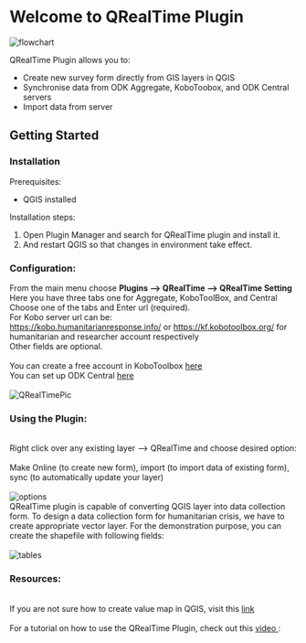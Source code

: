 <h1> Welcome to QRealTime Plugin</h1>
<img src="https://user-images.githubusercontent.com/5653512/84229819-252cc300-ab08-11ea-8cc3-74f9f1d3f1df.png" alt="flowchart">


QRealTime Plugin allows you to:
<ul>
<li> Create new survey form directly from GIS layers in QGIS </li>
<li> Synchronise data from ODK Aggregate, KoboToobox, and ODK Central servers</li>
<li> Import data from  server </li>
</ul>

<h2>Getting Started</h2>
<h3>Installation</h3>
Prerequisites:
<ul>
<li> QGIS installed </li>
</ul>

Installation steps:
<ol>
<li>Open Plugin Manager and search for QRealTime plugin and install it.</li>
<li>And restart QGIS so that changes in environment take effect.</li>
</ol>

<h3>Configuration:</h3>

From the main menu choose **Plugins --> QRealTime --> QRealTime Setting**
<br/> Here you have three tabs one for Aggregate, KoboToolBox, and Central
Choose one of the tabs and Enter url (required). 
<br/>
For Kobo server url can be:
<br/>https://kobo.humanitarianresponse.info/ or https://kf.kobotoolbox.org/ for humanitarian and researcher account respectively
<br/>Other fields are optional.
<br/><br/>
You can create a free account in KoboToolbox <a href="https://www.kobotoolbox.org/"> here </a> <br/>
You can set up ODK Central <a href="https://docs.getodk.org/central-setup/"> here </a> <br/><br/>
![QRealTimePic](https://user-images.githubusercontent.com/42852481/149683859-4c0db7ec-0c80-4a1e-b59a-1a69f9129547.png)

<h3>Using the Plugin:</h3>

<br/>
Right click over any existing layer --> QRealTime and choose desired option: 
<br/><br/>Make Online (to create new form), import (to import data of existing form), sync (to automatically update your layer)
<br/><br/>
<img src="https://user-images.githubusercontent.com/5653512/45092639-be5cc780-b133-11e8-8ee1-d3fb258cbf16.png" alt="options">

<br/>
QRealTime plugin is capable of converting QGIS layer into data collection form. To design a data collection form for humanitarian crisis, we have to create appropriate vector layer. For the demonstration purpose, you can create the shapefile with following fields:
<br/><br/>
<img src="https://user-images.githubusercontent.com/9129316/33984020-2d6d7170-e0dc-11e7-8458-c9c2feb275b6.png" alt="tables">

<h3>Resources:</h3>

<br/>
If you are not sure how to create  value map in QGIS, visit this <a href= "http://www.northrivergeographic.com/archives/qgis-and-value-maps"> link </a>
<br/><br/>
For a tutorial on how to use the QRealTime Plugin, check out this <a href= "https://www.youtube.com/watch?v=62oqJE0pgIY">video </a>:


<!DOCTYPE html>
<html>
<head>
  <title>Real-Time Data Visualization</title>
  <script>
    // 1. Enable the plugin to handle multiple data sources simultaneously.
    function handleMultipleDataSources(dataSources) {
      // Code to handle multiple data sources
      // Combine and overlay different real-time data streams onto a single map
    }

    // 2. Implement a feature for setting up custom alerts or notifications based on real-time data conditions.
    function setupCustomAlerts(data, conditions) {
      // Code to set up custom alerts or notifications based on real-time data conditions
    }

    // 3. Introduce additional customization options for the appearance and behavior of real-time data visualization.
    function customizeDataVisualization(options) {
      // Code to customize the appearance and behavior of real-time data visualization
    }

    // 4. Improve the visualization capabilities by adding support for more types of real-time data.
    function visualizeRealTimeData(data, visualizationType) {
      if (visualizationType === 'time-series') {
        // Code to visualize time-series data
      } else if (visualizationType === 'dynamic-heatmap') {
        // Code to visualize dynamic heatmaps
      } else {
        // Code for other types of visualization
      }
    }

    // Example usage:

    // 1. Handle multiple data sources
    const dataSources = ['source1', 'source2', 'source3'];
    handleMultipleDataSources(dataSources);

    // 2. Set up custom alerts
    const realTimeData = { /* real-time data object */ };
    const conditions = { /* conditions for alerts */ };
    setupCustomAlerts(realTimeData, conditions);

    // 3. Customize data visualization
    const visualizationOptions = { /* options for customization */ };
    customizeDataVisualization(visualizationOptions);

    // 4. Visualize real-time data
    const data = { /* real-time data object */ };
    const type = 'time-series'; // or 'dynamic-heatmap', etc.
    visualizeRealTimeData(data, type);
  </script>
</head>
<body>
  <!-- Your HTML content here -->
</body>
</html>




